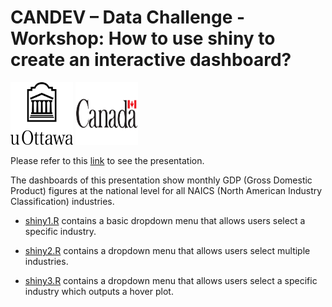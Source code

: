 # CANDEV – Data Challenge - Workshop: How to use shiny to create an interactive dashboard?

<img src="/images/uottawak.png" width="100" height="100" />
<img src="/images/Canada.png" width="100" height="100" />

Please refer to this [link](https://manolo20.github.io/uottawa_presentation/shiny_manual.html) to see the presentation.

The dashboards of this presentation show monthly GDP (Gross Domestic Product) figures at the national level for all NAICS (North American Industry Classification) industries. 

- [shiny1.R](https://github.com/manolo20/uottawa_presentation/blob/master/shiny1.R) contains a basic dropdown menu that allows users select a specific industry.

- [shiny2.R](https://github.com/manolo20/uottawa_presentation/blob/master/shiny2.R) contains a dropdown menu that allows users select multiple industries.

- [shiny3.R](https://github.com/manolo20/uottawa_presentation/blob/master/shiny3.R) contains a dropdown menu that allows users select a specific industry which outputs a hover plot.

